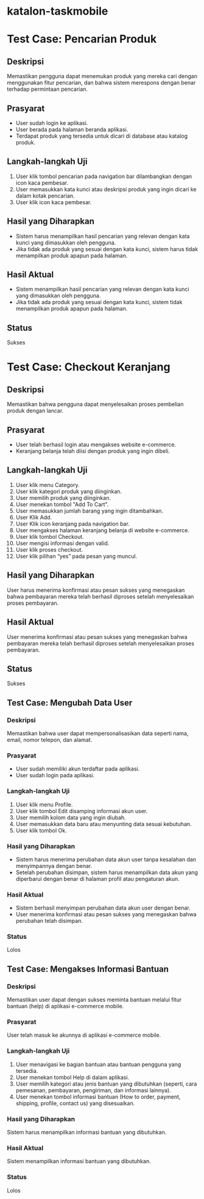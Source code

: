 # katalon-taskmobile

# Test Case: Pencarian Produk

## Deskripsi
Memastikan pengguna dapat menemukan produk yang mereka cari dengan menggunakan fitur pencarian, dan bahwa sistem merespons dengan benar terhadap permintaan pencarian.
## Prasyarat
- User sudah login ke aplikasi.
- User berada pada halaman beranda aplikasi.
- Terdapat produk yang tersedia untuk dicari di database atau katalog produk.
## Langkah-langkah Uji
1. User klik tombol pencarian pada navigation bar dilambangkan dengan icon kaca pembesar.
2. User memasukkan kata kunci atau deskripsi produk yang ingin dicari ke dalam kotak pencarian.
3. User klik icon kaca pembesar.
## Hasil yang Diharapkan
- Sistem harus menampilkan hasil pencarian yang relevan dengan kata kunci yang dimasukkan oleh pengguna.
- Jika tidak ada produk yang sesuai dengan kata kunci, sistem harus tidak menampilkan produk apapun pada halaman.
## Hasil Aktual
- Sistem menampilkan hasil pencarian yang relevan dengan kata kunci yang dimasukkan oleh pengguna.
- Jika tidak ada produk yang sesuai dengan kata kunci, sistem tidak menampilkan produk apapun pada halaman.
## Status
Sukses

# Test Case: Checkout Keranjang

## Deskripsi
Memastikan bahwa pengguna dapat menyelesaikan proses pembelian produk dengan lancar.
## Prasyarat
- User telah berhasil login atau mengakses website e-commerce.
- Keranjang belanja telah diisi dengan produk yang ingin dibeli.
## Langkah-langkah Uji
1. User klik menu Category.
2. User klik kategori produk yang diinginkan.
3. User memilih produk yang diinginkan.
4. User menekan tombol "Add To Cart".
5. User memasukkan jumlah barang yang ingin ditambahkan.
6. User Klik Add.
7. User Klik icon keranjang pada navigation bar.
8. User mengakses halaman keranjang belanja di website e-commerce.
9. User klik tombol Checkout.
10. User mengisi informasi dengan valid.
11. User klik proses checkout.
12. User klik pilihan “yes” pada pesan yang muncul.
## Hasil yang Diharapkan
User harus menerima konfirmasi atau pesan sukses yang menegaskan bahwa pembayaran mereka telah berhasil diproses setelah menyelesaikan proses pembayaran.
## Hasil Aktual
User menerima konfirmasi atau pesan sukses yang menegaskan bahwa pembayaran mereka telah berhasil diproses setelah menyelesaikan proses pembayaran.
## Status
Sukses

## Test Case: Mengubah Data User

### Deskripsi
Memastikan bahwa user dapat mempersonalisasikan data seperti nama, email, nomor telepon, dan alamat.
### Prasyarat
- User sudah memiliki akun terdaftar pada aplikasi.
- User sudah login pada aplikasi.
### Langkah-langkah Uji
1. User klik menu Profile.
2. User klik tombol Edit disamping informasi akun user.
3. User memilih kolom data yang ingin diubah.
4. User memasukkan data baru atau menyunting data sesuai kebutuhan.
5. User klik tombol Ok.
### Hasil yang Diharapkan
- Sistem harus menerima perubahan data akun user tanpa kesalahan dan menyimpannya dengan benar.
- Setelah perubahan disimpan, sistem harus menampilkan data akun yang diperbarui dengan benar di halaman profil atau pengaturan akun.
### Hasil Aktual
- Sistem berhasil menyimpan perubahan data akun user dengan benar.
- User menerima konfirmasi atau pesan sukses yang menegaskan bahwa perubahan telah disimpan.
### Status
Lolos

## Test Case: Mengakses Informasi Bantuan

### Deskripsi
Memastikan user dapat dengan sukses meminta bantuan melalui fitur bantuan (help) di aplikasi e-commerce mobile.
### Prasyarat
User telah masuk ke akunnya di aplikasi e-commerce mobile.
### Langkah-langkah Uji
1. User menavigasi ke bagian bantuan atau bantuan pengguna yang tersedia.
2. User menekan tombol Help di dalam aplikasi.
3. User memilih kategori atau jenis bantuan yang dibutuhkan (seperti, cara pemesanan, pembayaran, pengiriman, dan informasi lainnya).
4. User menekan tombol informasi bantuan (How to order, payment, shipping, profile, contact us) yang disesuaikan.
### Hasil yang Diharapkan
Sistem harus menampilkan informasi bantuan yang dibutuhkan.
### Hasil Aktual
Sistem menampilkan informasi bantuan yang dibutuhkan.
### Status
Lolos
